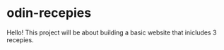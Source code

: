 # odin-recepies 
Hello! This project will be about building a basic website that inicludes 3 recepies. 
